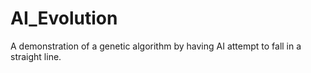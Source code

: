 # AI_Evolution
A demonstration of a genetic algorithm by having AI attempt to fall in a straight line.

